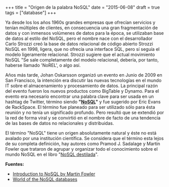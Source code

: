 +++
title = "Origen de la palabra NoSQL"
date = "2015-06-08"
draft = true
tags = ["database"]
+++

Ya desde los los años 1960s grandes empresas que ofrecían servicios y tenían múltiples de clientes, en consecuencia una gran fragmentación de datos y con inmensos volúmenes de datos para la época, se utilizaban base de datos al estilo del NoSQL, pero el nombre nace con el desarrollador Carlo Strozzi creó la base de datos relacional de código abierto Strozzi NoSQL en 1998, ligera, que no ofrecía una interface SQL, pero sí seguía el modelo ligeramente relacional. Strozzi sugiere que el actual movimiento NoSQL "Se sale completamente del modelo relacional, debería, por tanto, haberse llamado 'NoREL', o algo así.

Años más tarde, Johan Oskarsson organizó un evento en Junio de 2009 en San Francisco, la intención era discutir las nuevas tecnologías en el mundo IT sobre el almacenamiento y procesamiento de datos. La principal razón del evento fueron los nuevos productos como BigTable y Dynamo. Para el evento era necesario encontrar una palabra clave para ser usada en un hashtag de Twitter, término siendo **"[NoSQL](http://es.wikipedia.org/wiki/NoSQL)"** y fue sugerido por Eric Evans de RackSpace. El término fue planeado para ser utilizado sólo para ésta reunión y no tenía un significado profundo. Pero resultó que se extendió por la red de forma viral y se convirtió en el nombre de facto de una tendencia de las bases de datos no relacionales y distribuidas.

El término "NoSQL" tiene un origen absolutamente natural y éste no está avalado por una institución científica. Se considera que el término esta lejos de su completa definición, hay autores como Pramod J. Sadalage y Martin Fowler que trataron de agrupar y organizar todo el conocimiento sobre el mundo NoSQL en el libro "[NoSQL destilada](http://www.amazon.com/NoSQL-Distilled-Emerging-Polyglot-Persistence/dp/0321826620)".

**Fuentes:**

* [Introduction to NoSQL by Martin Fowler](https://www.youtube.com/watch?v=qI_g07C_Q5I)
* [World of the NoSQL databases](http://leopard.in.ua/2013/11/08/nosql-world/)
